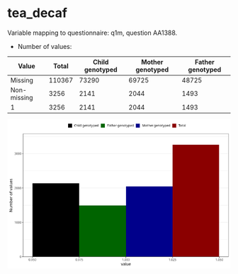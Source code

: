 # tea_decaf
Variable mapping to questionnaire: q1m, question AA1388.
- Number of values:

| Value | Total | Child genotyped | Mother genotyped | Father genotyped |
| ----- | ----- | --------------- | ---------------- | ---------------- |
| Missing | 110367 | 73290 | 69725 | 48725 |
| Non-missing | 3256 | 2141 | 2044 | 1493 |
| 1 | 3256 | 2141 | 2044 | 1493 |



![](tea_decaf_n.png)



